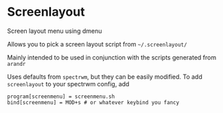 # Screenlayout
Screen layout menu using dmenu

Allows you to pick a screen layout script from `~/.screenlayout/`

Mainly intended to be used in conjunction with the scripts generated from `arandr`

Uses defaults from `spectrwm`, but they can be easily modified. To add `screenlayout` to your spectrwm config, add

```
program[screenmenu] = screenmenu.sh
bind[screenmenu] = MOD+s # or whatever keybind you fancy
```
